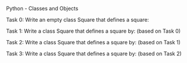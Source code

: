 Python - Classes and Objects

Task 0: Write an empty class Square that defines a square:

Task 1: Write a class Square that defines a square by: (based on Task 0) 

Task 2: Write a class Square that defines a square by: (based on Task 1)

Task 3: Write a class Square that defines a square by: (based on Task 2)
